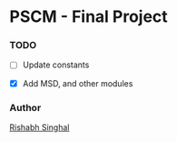 # PSCM - Final Project


### TODO

- [ ] Update constants
- [x] Add MSD, and other modules


### Author

[Rishabh Singhal](https://rish-singhal.github.io)

